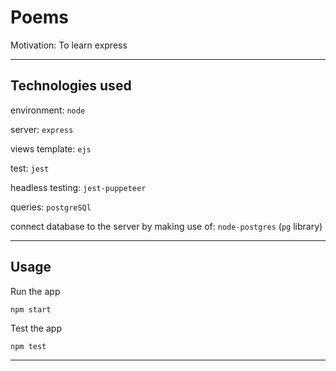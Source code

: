 # Poems

Motivation: To learn express

---

## Technologies used

environment: `node`

server: `express`

views template: `ejs`

test: `jest`

headless testing: `jest-puppeteer`

queries: `postgreSQl`

connect database to the server by making use of: `node-postgres` (`pg` library)

---

## Usage

Run the app

`npm start`

Test the app

`npm test`

---
